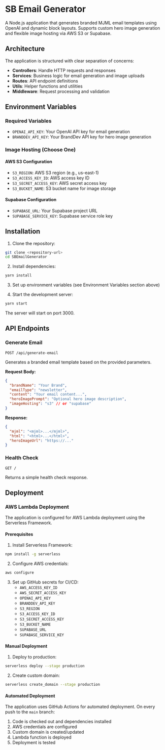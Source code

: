 # SB Email Generator

A Node.js application that generates branded MJML email templates using OpenAI and dynamic block layouts. Supports custom hero image generation and flexible image hosting via AWS S3 or Supabase.

## Architecture

The application is structured with clear separation of concerns:

- **Controllers**: Handle HTTP requests and responses
- **Services**: Business logic for email generation and image uploads
- **Routes**: API endpoint definitions
- **Utils**: Helper functions and utilities
- **Middleware**: Request processing and validation

## Environment Variables

### Required Variables

- `OPENAI_API_KEY`: Your OpenAI API key for email generation
- `BRANDDEV_API_KEY`: Your BrandDev API key for hero image generation

### Image Hosting (Choose One)

#### AWS S3 Configuration
- `S3_REGION`: AWS S3 region (e.g., us-east-1)
- `S3_ACCESS_KEY_ID`: AWS access key ID
- `S3_SECRET_ACCESS_KEY`: AWS secret access key
- `S3_BUCKET_NAME`: S3 bucket name for image storage

#### Supabase Configuration
- `SUPABASE_URL`: Your Supabase project URL
- `SUPABASE_SERVICE_KEY`: Supabase service role key

## Installation

1. Clone the repository:
```bash
git clone <repository-url>
cd SBEmailGenerator
```

2. Install dependencies:
```bash
yarn install
```

3. Set up environment variables (see Environment Variables section above)

4. Start the development server:
```bash
yarn start
```

The server will start on port 3000.

## API Endpoints

### Generate Email
`POST /api/generate-email`

Generates a branded email template based on the provided parameters.

**Request Body:**
```json
{
  "brandName": "Your Brand",
  "emailType": "newsletter",
  "content": "Your email content...",
  "heroImagePrompt": "Optional hero image description",
  "imageHosting": "s3" // or "supabase"
}
```

**Response:**
```json
{
  "mjml": "<mjml>...</mjml>",
  "html": "<html>...</html>",
  "heroImageUrl": "https://..."
}
```

### Health Check
`GET /`

Returns a simple health check response.

## Deployment

### AWS Lambda Deployment

The application is configured for AWS Lambda deployment using the Serverless Framework.

#### Prerequisites

1. Install Serverless Framework:
```bash
npm install -g serverless
```

2. Configure AWS credentials:
```bash
aws configure
```

3. Set up GitHub secrets for CI/CD:
   - `AWS_ACCESS_KEY_ID`
   - `AWS_SECRET_ACCESS_KEY`
   - `OPENAI_API_KEY`
   - `BRANDDEV_API_KEY`
   - `S3_REGION`
   - `S3_ACCESS_KEY_ID`
   - `S3_SECRET_ACCESS_KEY`
   - `S3_BUCKET_NAME`
   - `SUPABASE_URL`
   - `SUPABASE_SERVICE_KEY`

#### Manual Deployment

1. Deploy to production:
```bash
serverless deploy --stage production
```

2. Create custom domain:
```bash
serverless create_domain --stage production
```

#### Automated Deployment

The application uses GitHub Actions for automated deployment. On every push to the `main` branch:

1. Code is checked out and dependencies installed
2. AWS credentials are configured
3. Custom domain is created/updated
4. Lambda function is deployed
5. Deployment is tested
